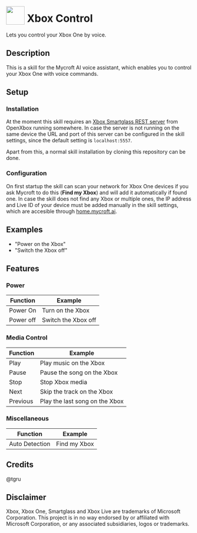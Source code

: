# <img src='https://rawgithub.com/FortAwesome/Font-Awesome/master/advanced-options/raw-svg/solid/gamepad.svg' card_color='#22a7f0' width='50' height='50' style='vertical-align:bottom'/> Xbox Control

Lets you control your Xbox One by voice.

## Description

This is a skill for the Mycroft AI voice assistant, which enables you to control your Xbox One with voice commands.

## Setup

### Installation

At the moment this skill requires an [Xbox Smartglass REST server](https://github.com/OpenXbox/xbox-smartglass-rest-python) from OpenXbox running somewhere. In case the server is not running on the same device the URL and port of this server can be configured in the skill settings, since the default setting is `localhost:5557`.

Apart from this, a normal skill installation by cloning this repository can be done.

### Configuration

On first startup the skill can scan your network for Xbox One devices if you ask Mycroft to do this (**Find my Xbox**) and will add it automatically if found one. In case the skill does not find any Xbox or multiple ones, the IP address and Live ID of your device must be added manually in the skill settings, which are accesible through [home.mycroft.ai](home.mycroft.ai).

## Examples

 - "Power on the Xbox"
 - "Switch the Xbox off"

## Features

### Power

| Function  | Example             |
|-----------|---------------------|
| Power On  | Turn on the Xbox    |
| Power off | Switch the Xbox off |

### Media Control

| Function | Example                        |
|----------|--------------------------------|
| Play     | Play music on the Xbox         |
| Pause    | Pause the song on the Xbox     |
| Stop     | Stop Xbox media                |
| Next     | Skip the track on the Xbox     |
| Previous | Play the last song on the Xbox |

### Miscellaneous

| Function       | Example                            |
|----------------|------------------------------------|
| Auto Detection | Find my Xbox                       |

## Credits

@tgru

## Disclaimer

Xbox, Xbox One, Smartglass and Xbox Live are trademarks of Microsoft Corporation. This project is in no way endorsed by or affiliated with Microsoft Corporation, or any associated subsidiaries, logos or trademarks.